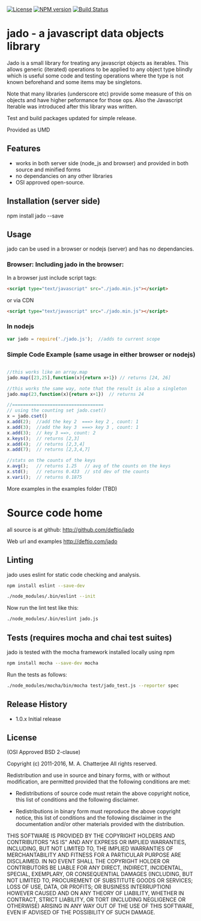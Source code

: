 [![License](https://img.shields.io/badge/License-BSD%202--Clause-blue.svg)](https://opensource.org/licenses/BSD-2-Clause)
[![NPM version](https://img.shields.io/npm/v/jado.svg?style=flat-square)](https://www.npmjs.com/package/jado)
[![Build Status](https://travis-ci.org/deftio/jado.svg?branch=master)](https://travis-ci.org/deftio/jado)


# jado - a javascript data objects library
 
Jado is a small library for treating any javascript objects as iterables.  This allows generic (iterated) operations to be applied to any object type blindly which is useful some code and testing operations where the type is not known beforehand and some items may be singletons.

Note that many libraries (underscore etc) provide some measure of this on objects and have higher peformance for those ops.  Also the Javascript Iterable was introduced after this library was written.

Test and build packages updated for simple release.

Provided as UMD 


## Features

* works in both server side (node_js and browser) and provided in both source and minified forms
* no dependancies on any other libraries
* OSI approved open-source.  

## Installation (server side)
npm install jado --save 

## Usage
jado can be used in a browser or nodejs (server) and has no dependancies.   

### Browser: Including jado in the browser:
In a browser just include script tags:

```html
<script type="text/javascript" src="./jado.min.js"></script>
```
or via CDN
```html
<script type="text/javascript" src="./jado.min.js"></script>
```

### In nodejs 
```javascript
var jado = require('./jado.js');  //adds to current scope
```

### Simple Code Example (same usage in either browser or nodejs)
```javascript

//this works like an array.map
jado.map([23,25],function(x){return x+1}) // returns [24, 26]

//this works the same way, note that the result is also a singleton
jado.map(23,function(x){return x+1})  // returns 24 

//==================================
// using the counting set jado.cset()
x = jado.cset()
x.add(2);  //add the key 2  ===> key 2 , count: 1
x.add(3);  //add the key 3  ===> key 3 , count: 1
x.add(3);  // key 3 ==>, count: 2
x.keys();  // returns [2,3]
x.add(4);  // returns [2,3,4]
x.add(7);  // returns [2,3,4,7]

//stats on the counts of the keys
x.avg();   // returns 1.25   // avg of the counts on the keys
x.std();   // returns 0.433  // std dev of the counts 
x.vari();  // returns 0.1875


```

More examples in the examples folder (TBD)


# Source code home
all source is at github:
http://github.com/deftio/jado

Web url and examples
http://deftio.com/jado


## Linting 
jado uses eslint for static code checking and analysis.

```bash
npm install eslint --save-dev

./node_modules/.bin/eslint --init

```
Now run the lint test like this:
```bash
./node_modules/.bin/eslint jado.js   
```

## Tests  (requires mocha and chai test suites)  
jado is tested with the mocha framework installed locally using npm

```bash
npm install mocha --save-dev mocha

```

Run the tests as follows:
```bash
./node_modules/mocha/bin/mocha test/jado_test.js --reporter spec

```


## Release History
* 1.0.x Initial release

## License

(OSI Approved BSD 2-clause)

Copyright (c) 2011-2016, M. A. Chatterjee <deftio at deftio dot com>
All rights reserved.

Redistribution and use in source and binary forms, with or without
modification, are permitted provided that the following conditions are met:

* Redistributions of source code must retain the above copyright notice, this
  list of conditions and the following disclaimer.

* Redistributions in binary form must reproduce the above copyright notice,
  this list of conditions and the following disclaimer in the documentation
  and/or other materials provided with the distribution.

THIS SOFTWARE IS PROVIDED BY THE COPYRIGHT HOLDERS AND CONTRIBUTORS "AS IS"
AND ANY EXPRESS OR IMPLIED WARRANTIES, INCLUDING, BUT NOT LIMITED TO, THE
IMPLIED WARRANTIES OF MERCHANTABILITY AND FITNESS FOR A PARTICULAR PURPOSE ARE
DISCLAIMED. IN NO EVENT SHALL THE COPYRIGHT HOLDER OR CONTRIBUTORS BE LIABLE
FOR ANY DIRECT, INDIRECT, INCIDENTAL, SPECIAL, EXEMPLARY, OR CONSEQUENTIAL
DAMAGES (INCLUDING, BUT NOT LIMITED TO, PROCUREMENT OF SUBSTITUTE GOODS OR
SERVICES; LOSS OF USE, DATA, OR PROFITS; OR BUSINESS INTERRUPTION) HOWEVER
CAUSED AND ON ANY THEORY OF LIABILITY, WHETHER IN CONTRACT, STRICT LIABILITY,
OR TORT (INCLUDING NEGLIGENCE OR OTHERWISE) ARISING IN ANY WAY OUT OF THE USE
OF THIS SOFTWARE, EVEN IF ADVISED OF THE POSSIBILITY OF SUCH DAMAGE.


